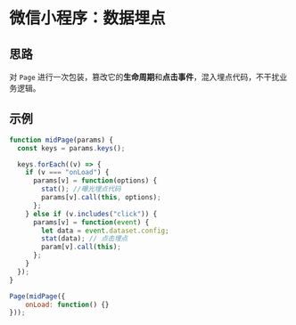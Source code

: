 # 微信小程序：数据埋点

## 思路

对 `Page` 进行一次包装，篡改它的**生命周期**和**点击事件**，混入埋点代码，不干扰业务逻辑。

## 示例

```javascript
function midPage(params) {
  const keys = params.keys();

  keys.forEach((v) => {
    if (v === "onLoad") {
      params[v] = function(options) {
        stat(); //曝光埋点代码
        params[v].call(this, options);
      };
    } else if (v.includes("click")) {
      params[v] = function(event) {
        let data = event.dataset.config;
        stat(data); // 点击埋点
        param[v].call(this);
      };
    }
  });
}

Page(midPage({
    onLoad: function() {}
}));
```

